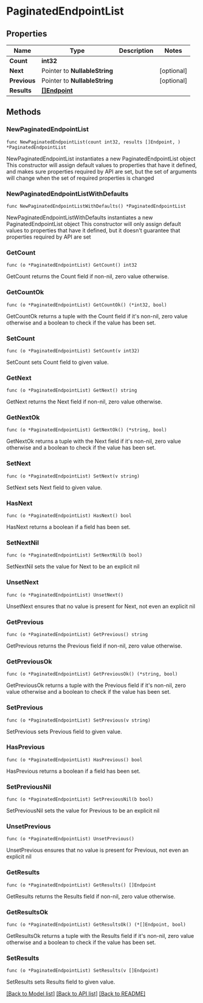 # PaginatedEndpointList

## Properties

Name | Type | Description | Notes
------------ | ------------- | ------------- | -------------
**Count** | **int32** |  | 
**Next** | Pointer to **NullableString** |  | [optional] 
**Previous** | Pointer to **NullableString** |  | [optional] 
**Results** | [**[]Endpoint**](Endpoint.md) |  | 

## Methods

### NewPaginatedEndpointList

`func NewPaginatedEndpointList(count int32, results []Endpoint, ) *PaginatedEndpointList`

NewPaginatedEndpointList instantiates a new PaginatedEndpointList object
This constructor will assign default values to properties that have it defined,
and makes sure properties required by API are set, but the set of arguments
will change when the set of required properties is changed

### NewPaginatedEndpointListWithDefaults

`func NewPaginatedEndpointListWithDefaults() *PaginatedEndpointList`

NewPaginatedEndpointListWithDefaults instantiates a new PaginatedEndpointList object
This constructor will only assign default values to properties that have it defined,
but it doesn't guarantee that properties required by API are set

### GetCount

`func (o *PaginatedEndpointList) GetCount() int32`

GetCount returns the Count field if non-nil, zero value otherwise.

### GetCountOk

`func (o *PaginatedEndpointList) GetCountOk() (*int32, bool)`

GetCountOk returns a tuple with the Count field if it's non-nil, zero value otherwise
and a boolean to check if the value has been set.

### SetCount

`func (o *PaginatedEndpointList) SetCount(v int32)`

SetCount sets Count field to given value.


### GetNext

`func (o *PaginatedEndpointList) GetNext() string`

GetNext returns the Next field if non-nil, zero value otherwise.

### GetNextOk

`func (o *PaginatedEndpointList) GetNextOk() (*string, bool)`

GetNextOk returns a tuple with the Next field if it's non-nil, zero value otherwise
and a boolean to check if the value has been set.

### SetNext

`func (o *PaginatedEndpointList) SetNext(v string)`

SetNext sets Next field to given value.

### HasNext

`func (o *PaginatedEndpointList) HasNext() bool`

HasNext returns a boolean if a field has been set.

### SetNextNil

`func (o *PaginatedEndpointList) SetNextNil(b bool)`

 SetNextNil sets the value for Next to be an explicit nil

### UnsetNext
`func (o *PaginatedEndpointList) UnsetNext()`

UnsetNext ensures that no value is present for Next, not even an explicit nil
### GetPrevious

`func (o *PaginatedEndpointList) GetPrevious() string`

GetPrevious returns the Previous field if non-nil, zero value otherwise.

### GetPreviousOk

`func (o *PaginatedEndpointList) GetPreviousOk() (*string, bool)`

GetPreviousOk returns a tuple with the Previous field if it's non-nil, zero value otherwise
and a boolean to check if the value has been set.

### SetPrevious

`func (o *PaginatedEndpointList) SetPrevious(v string)`

SetPrevious sets Previous field to given value.

### HasPrevious

`func (o *PaginatedEndpointList) HasPrevious() bool`

HasPrevious returns a boolean if a field has been set.

### SetPreviousNil

`func (o *PaginatedEndpointList) SetPreviousNil(b bool)`

 SetPreviousNil sets the value for Previous to be an explicit nil

### UnsetPrevious
`func (o *PaginatedEndpointList) UnsetPrevious()`

UnsetPrevious ensures that no value is present for Previous, not even an explicit nil
### GetResults

`func (o *PaginatedEndpointList) GetResults() []Endpoint`

GetResults returns the Results field if non-nil, zero value otherwise.

### GetResultsOk

`func (o *PaginatedEndpointList) GetResultsOk() (*[]Endpoint, bool)`

GetResultsOk returns a tuple with the Results field if it's non-nil, zero value otherwise
and a boolean to check if the value has been set.

### SetResults

`func (o *PaginatedEndpointList) SetResults(v []Endpoint)`

SetResults sets Results field to given value.



[[Back to Model list]](../README.md#documentation-for-models) [[Back to API list]](../README.md#documentation-for-api-endpoints) [[Back to README]](../README.md)


